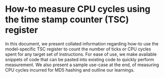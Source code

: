 #  How-to measure CPU cycles using the time stamp counter (TSC) register

In this document, we present collated information regarding how-to use the
model-specific TSC register to count the number
of ticks or CPU cycles spent for any target set of instructions. For ease of
use, we make available snippets of code that can be pasted into existing
code to quickly perform measurement. We also present a
sample use-case at the end, of measuring CPU cycles incurred for MD5 hashing
and outline our learnings.
